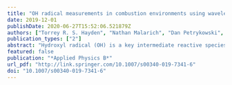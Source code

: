 ```yaml
---
title: "OH radical measurements in combustion environments using wavelength modulation spectroscopy and dual-frequency comb spectroscopy near 1491 nm"
date: 2019-12-01
publishDate: 2020-06-27T15:52:06.521879Z
authors: ["Torrey R. S. Hayden", "Nathan Malarich", "Dan Petrykowski", "sid_nigam", "jason_christopher", "caelan_lapointe", "nick_wimer", "peter_hamlington", "Gregory B. Rieker"]
publication_types: ["2"]
abstract: "Hydroxyl radical (OH) is a key intermediate reactive species during combustion processes relevant to power production, transportation, and manufacturing. We demonstrate an OH sensor based on in situ laser absorption spectroscopy for deployment in industrial conditions. The sensor relies on telecommunications-fiber-coupled, tunable-diode-laser absorption spectroscopy of an OH transition near 1491 nm. By employing wavelength modulation spectroscopy, the sensor is capable of in situ, quantitative detection of OH down to mole fraction values of 1­ 0−5 over a 75-cm pathlength. To increase the accuracy of the OH sensor, we perform the first dual-comb spectroscopy measurement above a flame and use the results to create an absorption database of water vapor transitions from 1489.2 to 1492.5 nm at temperatures up to 2165 K. The database is included in the analysis procedure for the tunable diode laser sensor to account for the water vapor absorption that overlaps with the OH absorption. The utility of the laser sensor is demonstrated by characterizing the concentration of OH radical above a catalytic combustor under different operating conditions."
featured: false
publication: "*Applied Physics B*"
url_pdf: "http://link.springer.com/10.1007/s00340-019-7341-6"
doi: "10.1007/s00340-019-7341-6"
---
```


